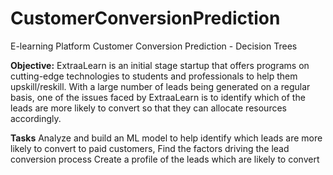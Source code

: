 # CustomerConversionPrediction
E-learning Platform Customer Conversion Prediction - Decision Trees

**Objective:**
ExtraaLearn is an initial stage startup that offers programs on cutting-edge technologies to students and professionals to help them upskill/reskill. With a large number of leads being generated on a regular basis, one of the issues faced by ExtraaLearn is to identify which of the leads are more likely to convert so that they can allocate resources accordingly. 

**Tasks**
Analyze and build an ML model to help identify which leads are more likely to convert to paid customers,
Find the factors driving the lead conversion process
Create a profile of the leads which are likely to convert
